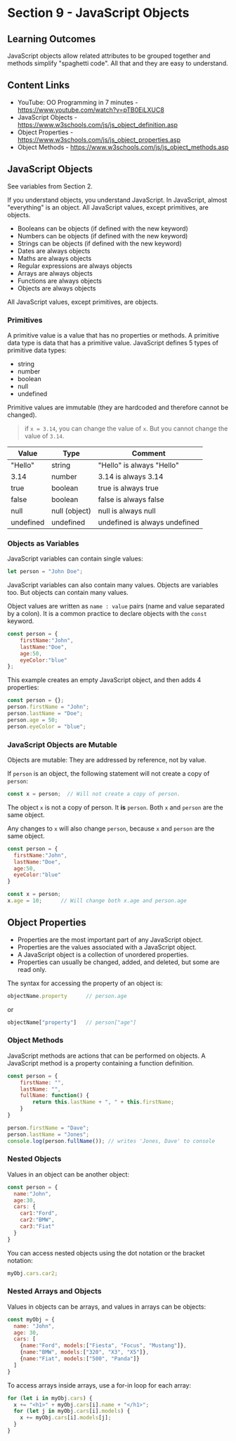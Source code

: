 # Section 9 - JavaScript Objects

## Learning Outcomes

JavaScript objects allow related attributes to be grouped together and methods simplify "spaghetti code". All that and they are easy to understand.  

## Content Links

- YouTube: OO Programming in 7 minutes - <https://www.youtube.com/watch?v=pTB0EiLXUC8>
- JavaScript Objects - <https://www.w3schools.com/js/js_object_definition.asp>
- Object Properties - <https://www.w3schools.com/js/js_object_properties.asp>
- Object Methods - <https://www.w3schools.com/js/js_object_methods.asp>

## JavaScript Objects

See variables from Section 2.

If you understand objects, you understand JavaScript. In JavaScript, almost "everything" is an object. All JavaScript values, except primitives, are objects.

- Booleans can be objects (if defined with the new keyword)
- Numbers can be objects (if defined with the new keyword)
- Strings can be objects (if defined with the new keyword)
- Dates are always objects
- Maths are always objects
- Regular expressions are always objects
- Arrays are always objects
- Functions are always objects
- Objects are always objects

All JavaScript values, except primitives, are objects.                

### Primitives

A primitive value is a value that has no properties or methods. A primitive data type is data that has a primitive value. JavaScript defines 5 types of primitive data types:

- string
- number
- boolean
- null
- undefined

Primitive values are immutable (they are hardcoded and therefore cannot be changed).

> if `x = 3.14`, you can change the value of `x`. But you cannot change the value of `3.14`.

| Value | Type | Comment                       |
|---|---|-------------------------------|
| "Hello" | string | "Hello" is always "Hello"     |
| 3.14 | number | 3.14 is always 3.14           |
| true | boolean | true is always true           |
| false | boolean | false is always false         |
| null | null (object) | null is always null           |
| undefined | undefined | undefined is always undefined |

### Objects as Variables

JavaScript variables can contain single values:

```javascript
let person = "John Doe";
```

JavaScript variables can also contain many values. Objects are variables too. But objects can contain many values.

Object values are written as `name : value` pairs (name and value separated by a colon). It is a common practice to declare objects with the `const` keyword.

```javascript
const person = {
    firstName:"John",
    lastName:"Doe",
    age:50,
    eyeColor:"blue"
};
```

This example creates an empty JavaScript object, and then adds 4 properties:

```javascript
const person = {};
person.firstName = "John";
person.lastName = "Doe";
person.age = 50;
person.eyeColor = "blue";
```

### JavaScript Objects are Mutable

Objects are mutable: They are addressed by reference, not by value.

If `person` is an object, the following statement will not create a copy of `person`:

```javascript
const x = person;  // Will not create a copy of person.
```

The object `x` is not a copy of person. It **is** `person`. Both `x` and `person` are the same object.

Any changes to `x` will also change `person`, because `x` and `person` are the same object.

```javascript
const person = {
  firstName:"John",
  lastName:"Doe",
  age:50,
  eyeColor:"blue"
}

const x = person;
x.age = 10;      // Will change both x.age and person.age
```

## Object Properties

- Properties are the most important part of any JavaScript object.
- Properties are the values associated with a JavaScript object.
- A JavaScript object is a collection of unordered properties.
- Properties can usually be changed, added, and deleted, but some are read only.

The syntax for accessing the property of an object is:

```javascript
objectName.property      // person.age
```

or

```javascript
objectName["property"]   // person["age"]
```
### Object Methods

JavaScript methods are actions that can be performed on objects. A JavaScript method is a property containing a function definition.

```javascript
const person = {
    firstName: "",
    lastName: "",
    fullName: function() {
        return this.lastName + ", " + this.firstName;
    }
}

person.firstName = "Dave";
person.lastName = "Jones";
console.log(person.fullName()); // writes 'Jones, Dave' to console
```

### Nested Objects

Values in an object can be another object:

```javascript
const person = {
  name:"John",
  age:30,
  cars: {
    car1:"Ford",
    car2:"BMW",
    car3:"Fiat"
  }
}
```

You can access nested objects using the dot notation or the bracket notation:

```javascript
myObj.cars.car2;
```

### Nested Arrays and Objects

Values in objects can be arrays, and values in arrays can be objects:

```javascript
const myObj = {
  name: "John",
  age: 30,
  cars: [
    {name:"Ford", models:["Fiesta", "Focus", "Mustang"]},
    {name:"BMW", models:["320", "X3", "X5"]},
    {name:"Fiat", models:["500", "Panda"]}
  ]
}
```

To access arrays inside arrays, use a for-in loop for each array:

```javascript
for (let i in myObj.cars) {
  x += "<h1>" + myObj.cars[i].name + "</h1>";
  for (let j in myObj.cars[i].models) {
    x += myObj.cars[i].models[j];
  }
}
```